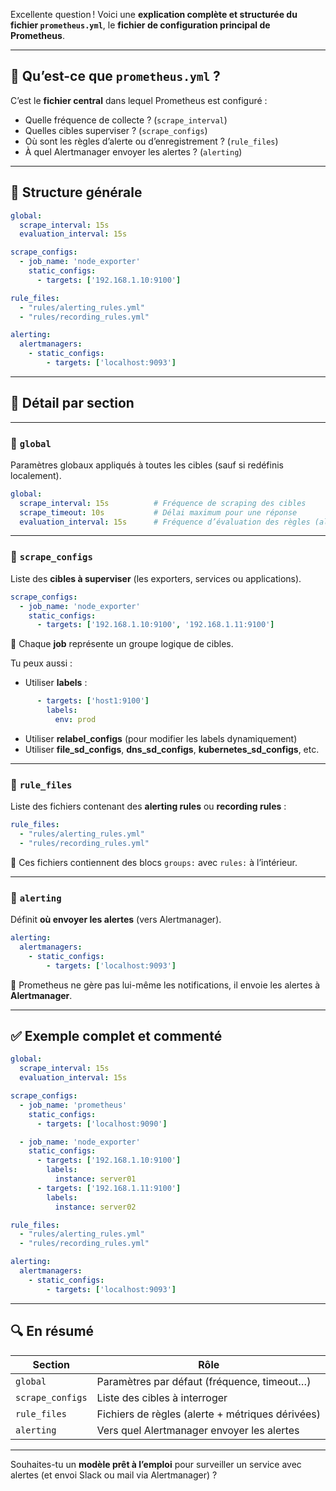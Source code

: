 Excellente question ! Voici une **explication complète et structurée du fichier `prometheus.yml`**, le **fichier de configuration principal de Prometheus**.

---

## 📄 Qu’est-ce que `prometheus.yml` ?

C’est le **fichier central** dans lequel Prometheus est configuré :

* Quelle fréquence de collecte ? (`scrape_interval`)
* Quelles cibles superviser ? (`scrape_configs`)
* Où sont les règles d’alerte ou d’enregistrement ? (`rule_files`)
* À quel Alertmanager envoyer les alertes ? (`alerting`)

---

## 🧱 Structure générale

```yaml
global:
  scrape_interval: 15s
  evaluation_interval: 15s

scrape_configs:
  - job_name: 'node_exporter'
    static_configs:
      - targets: ['192.168.1.10:9100']

rule_files:
  - "rules/alerting_rules.yml"
  - "rules/recording_rules.yml"

alerting:
  alertmanagers:
    - static_configs:
        - targets: ['localhost:9093']
```

---

## 🧩 Détail par section

---

### 🔹 `global`

Paramètres globaux appliqués à toutes les cibles (sauf si redéfinis localement).

```yaml
global:
  scrape_interval: 15s          # Fréquence de scraping des cibles
  scrape_timeout: 10s           # Délai maximum pour une réponse
  evaluation_interval: 15s      # Fréquence d’évaluation des règles (alerting/recording)
```

---

### 🔹 `scrape_configs`

Liste des **cibles à superviser** (les exporters, services ou applications).

```yaml
scrape_configs:
  - job_name: 'node_exporter'
    static_configs:
      - targets: ['192.168.1.10:9100', '192.168.1.11:9100']
```

🧠 Chaque **job** représente un groupe logique de cibles.

Tu peux aussi :

* Utiliser **labels** :

```yaml
      - targets: ['host1:9100']
        labels:
          env: prod
```

* Utiliser **relabel\_configs** (pour modifier les labels dynamiquement)
* Utiliser **file\_sd\_configs**, **dns\_sd\_configs**, **kubernetes\_sd\_configs**, etc.

---

### 🔹 `rule_files`

Liste des fichiers contenant des **alerting rules** ou **recording rules** :

```yaml
rule_files:
  - "rules/alerting_rules.yml"
  - "rules/recording_rules.yml"
```

📌 Ces fichiers contiennent des blocs `groups:` avec `rules:` à l’intérieur.

---

### 🔹 `alerting`

Définit **où envoyer les alertes** (vers Alertmanager).

```yaml
alerting:
  alertmanagers:
    - static_configs:
        - targets: ['localhost:9093']
```

🧠 Prometheus ne gère pas lui-même les notifications, il envoie les alertes à **Alertmanager**.

---

## ✅ Exemple complet et commenté

```yaml
global:
  scrape_interval: 15s
  evaluation_interval: 15s

scrape_configs:
  - job_name: 'prometheus'
    static_configs:
      - targets: ['localhost:9090']

  - job_name: 'node_exporter'
    static_configs:
      - targets: ['192.168.1.10:9100']
        labels:
          instance: server01
      - targets: ['192.168.1.11:9100']
        labels:
          instance: server02

rule_files:
  - "rules/alerting_rules.yml"
  - "rules/recording_rules.yml"

alerting:
  alertmanagers:
    - static_configs:
        - targets: ['localhost:9093']
```

---

## 🔍 En résumé

| Section          | Rôle                                             |
| ---------------- | ------------------------------------------------ |
| `global`         | Paramètres par défaut (fréquence, timeout…)      |
| `scrape_configs` | Liste des cibles à interroger                    |
| `rule_files`     | Fichiers de règles (alerte + métriques dérivées) |
| `alerting`       | Vers quel Alertmanager envoyer les alertes       |

---

Souhaites-tu un **modèle prêt à l’emploi** pour surveiller un service avec alertes (et envoi Slack ou mail via Alertmanager) ?
